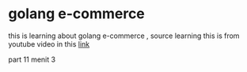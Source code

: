 # golang e-commerce
this is learning about golang e-commerce , source learning this is from youtube video in this [link](https://www.youtube.com/watch?v=4xjl3RvAOqM)

part 11 menit 3
